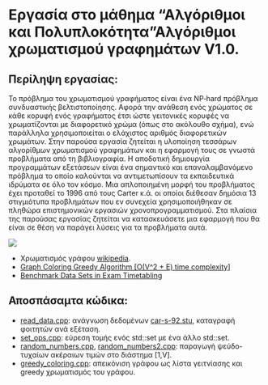 # Εργασία στο μάθημα “Αλγόριθμοι και Πολυπλοκότητα”Αλγόριθμοι χρωματισμού γραφημάτων V1.0.

## Περίληψη εργασίας: 

Το πρόβλημα του χρωματισμού γραφήματος είναι ένα NP‐hard πρόβλημα συνδυαστικής βελτιστοποίησης. Αφορά την ανάθεση ενός χρώματος σε κάθε κορυφή ενός γραφήματος έτσι ώστε γειτονικές κορυφές να χρωματίζονται με διαφορετικό χρώμα (όπως στο ακόλουθο σχήμα), ενώ παράλληλα χρησιμοποιείται ο ελάχιστος αριθμός διαφορετικών χρωμάτων. Στην παρούσα εργασία ζητείται η υλοποίηση τεσσάρων αλγορίθμων χρωματισμού γραφημάτων και η εφαρμογή τους σε γνωστά προβλήματα από τη βιβλιογραφία. Η αποδοτική δημιουργία προγραμμάτων εξετάσεων είναι ένα σημαντικό και επαναλαμβανόμενο πρόβλημα το οποίο καλούνται να αντιμετωπίσουν τα εκπαιδευτικά ιδρύματα σε όλο τον κόσμο. Μια απλοποιημένη μορφή του προβλήματος έχει προταθεί το 1996 από τους Carter κ.ά. οι οποίοι διέθεσαν δημόσια 13 στιγμιότυπα προβλημάτων που εν συνεχεία χρησιμοποιήθηκαν σε πληθώρα επιστημονικών εργασιών χρονοπρογραμματισμού. Στα πλαίσια της παρούσας εργασίας ζητείται να κατασκευάσετε μια εφαρμογή που θα είναι σε θέση να παράγει λύσεις για τα προβλήματα αυτά.

![](https://iq.opengenus.org/content/images/2018/07/gc2.PNG)

* Χρωματισμός γράφου [wikipedia](https://en.wikipedia.org/wiki/Graph_coloring).
* [Graph Coloring Greedy Algorithm [O(V^2 + E) time complexity]](https://iq.opengenus.org/graph-colouring-greedy-algorithm/)
* [Benchmark Data Sets in Exam Timetabling](http://www.asap.cs.nott.ac.uk/external/resources/)

## Αποσπάσαμτα κώδικα: 

* [read_data.cpp](/app/src/read_data.cpp): ανάγνωση δεδομένων [car-s-92.stu](./app/datasets/car-f-92.stu), καταγραφή φοιτητών ανά εξέταση.
* [set_ops.cpp](/app/src/set_ops.cpp): εύρεση τομής ενός std::set<int> με ένα άλλο std::set<int>.
* [random_numbers.cpp](./app/src/random_numbers.cpp), [random_numbers2.cpp](./app/src/random_numbers2.cpp): παραγωγή ψεύδο-τυχαίων ακέραιων τιμών στο διάστημα [1,V].
* [greedy_coloring.cpp](./app/src/greedy_coloring.cpp): απεικόνιση γράφου ως λίστα γειτνίασης και greedy χρωματισμός του γράφου.